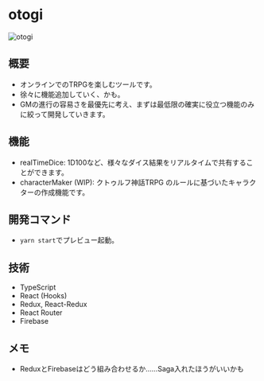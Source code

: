 # otogi
![otogi](https://user-images.githubusercontent.com/39970521/83837458-723c1e00-a731-11ea-8e77-fa1c6511b40b.png)
## 概要
- オンラインでのTRPGを楽しむツールです。
- 徐々に機能追加していく、かも。
- GMの進行の容易さを最優先に考え、まずは最低限の確実に役立つ機能のみに絞って開発していきます。
## 機能
- realTimeDice: 1D100など、様々なダイス結果をリアルタイムで共有することができます。
- characterMaker (WIP): クトゥルフ神話TRPG のルールに基づいたキャラクターの作成機能です。
## 開発コマンド
- `yarn start`でプレビュー起動。
## 技術
- TypeScript
- React (Hooks)
- Redux, React-Redux
- React Router
- Firebase
## メモ
- ReduxとFirebaseはどう組み合わせるか……Saga入れたほうがいいかも